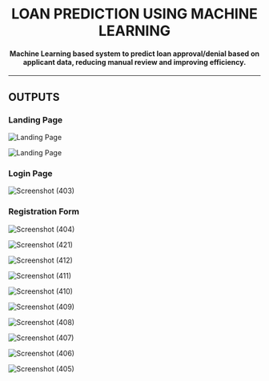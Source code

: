 <h1 align='center'> LOAN PREDICTION USING MACHINE LEARNING </h1>

<h4 align='center'> Machine Learning based system to predict loan approval/denial based on applicant data, reducing manual review and improving efficiency. </h4>

<hr>

## OUTPUTS

### Landing Page


![Landing Page](https://github.com/AtharvaIngale/Loan-Prediction-System/assets/94461630/2ab0d41e-2637-45c3-9098-8e579e887265)

![Landing Page](https://github.com/AtharvaIngale/Loan-Prediction-System/assets/94461630/ffdeb75a-f70b-458e-a705-c1d7c7e9c458)

### Login Page

![Screenshot (403)](https://github.com/AtharvaIngale/Loan-Prediction-System/assets/94461630/b467d56b-8cda-43cb-8691-33f942f564ec)

### Registration Form

![Screenshot (404)](https://github.com/AtharvaIngale/Loan-Prediction-System/assets/94461630/1b1d6234-be25-4b5d-871a-5fbcf961b661)

![Screenshot (421)](https://github.com/AtharvaIngale/Loan-Prediction-System/assets/94461630/026d56d6-f49f-49a5-9763-12f56b478562)

![Screenshot (412)](https://github.com/AtharvaIngale/Loan-Prediction-System/assets/94461630/92573a28-9ace-43eb-bcb6-4a7a4a33f866)

![Screenshot (411)](https://github.com/AtharvaIngale/Loan-Prediction-System/assets/94461630/6b1d083a-e07e-4fcd-901c-0d2538d78056)

![Screenshot (410)](https://github.com/AtharvaIngale/Loan-Prediction-System/assets/94461630/b1380d33-8f3d-4b78-a87a-17df741b2575)

![Screenshot (409)](https://github.com/AtharvaIngale/Loan-Prediction-System/assets/94461630/2a8983b3-f90b-45f7-a5f5-65cd35220c2f)

![Screenshot (408)](https://github.com/AtharvaIngale/Loan-Prediction-System/assets/94461630/aad7b391-438b-499b-9038-75c104df390a)

![Screenshot (407)](https://github.com/AtharvaIngale/Loan-Prediction-System/assets/94461630/837306d3-9cc8-4d0f-a579-10e5d7bb9278)

![Screenshot (406)](https://github.com/AtharvaIngale/Loan-Prediction-System/assets/94461630/42865090-3860-4d08-b4e2-5b81386502c8)

![Screenshot (405)](https://github.com/AtharvaIngale/Loan-Prediction-System/assets/94461630/e78a5179-4e81-45ae-90bf-e48891406294)


